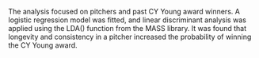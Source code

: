 The analysis focused on pitchers and past CY Young award winners. A logistic regression model was fitted, and linear discriminant analysis was applied using the LDA() function from the MASS library. It was found that longevity and consistency in a pitcher increased the probability of winning the CY Young award.
